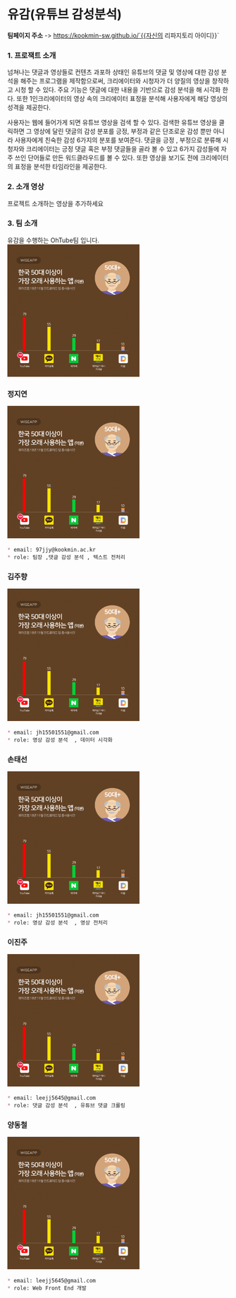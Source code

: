 
# 유감(유튜브 감성분석)
**팀페이지 주소** -> https://kookmin-sw.github.io/`{{자신의 리파지토리 아이디}}`

### 1. 프로잭트 소개

넘쳐나는 댓글과 영상들로 컨텐츠 과포하 상태인 유튜브의 댓글 및 영상에 대한 감성 분석을 해주는 프로그램을 제작함으로써, 크리에이터와 시청자가 더 양질의 영상을 창작하고 시청 할 수 있다. 주요 기능은 댓글에 대한 내용을 기반으로 감성 분석을 해 시각화 한다. 또한 1인크리에이터의 영상 속의 크리에이터 표정을 분석해 사용자에게 해당 영상의 성격을 제공한다.

 사용자는 웹에 들어가게 되면 유튜브 영상을 검색 할 수 있다. 검색한 유튜브 영상을 클릭하면 그 영상에 달린 댓글의 감성 분포를 긍정, 부정과 같은 단조로운 감성 뿐만 아니라 사용자에게 친숙한 감성 6가지의 분포를 보여준다. 댓글을 긍정 , 부정으로 분류해 시청자와 크리에이터는 긍정 댓글 혹은 부정 댓글들을 골라 볼 수 있고 6가지 감성들에 자주 쓰인 단어들로 만든 워드클라우드를 볼 수 있다. 또한 영상을 보기도 전에 크리에이터의 표정을 분석한 타임라인을 제공한다.

### 2. 소개 영상

프로젝트 소개하는 영상을 추가하세요

### 3. 팀 소개

유감을 수행하는 OhTube팀 입니다.
<img src="https://github.com/20163156/Graphics/blob/master/%E1%84%8B%E1%85%B2%E1%84%90%E1%85%B2%E1%86%B8.png"  width = "300px" height = "300px"></img>

### 정지연
<img src="https://github.com/20163156/Graphics/blob/master/%E1%84%8B%E1%85%B2%E1%84%90%E1%85%B2%E1%86%B8.png"  width = "300px" height = "300px"></img>


```markdown
* email: 97jjy@kookmin.ac.kr
* role: 팀장 ,댓글 감성 분석 , 텍스트 전처리 
```
### 김주향
<img src="https://github.com/20163156/Graphics/blob/master/%E1%84%8B%E1%85%B2%E1%84%90%E1%85%B2%E1%86%B8.png"  width = "300px" height = "300px"></img>


```markdown
* email: jh15501551@gmail.com
* role: 영상 감성 분석  , 데이터 시각화
```
### 손태선
<img src="https://github.com/20163156/Graphics/blob/master/%E1%84%8B%E1%85%B2%E1%84%90%E1%85%B2%E1%86%B8.png"  width = "300px" height = "300px"></img>


```markdown
* email: jh15501551@gmail.com
* role: 영상 감성 분석  , 영상 전처리
```

### 이진주
<img src="https://github.com/20163156/Graphics/blob/master/%E1%84%8B%E1%85%B2%E1%84%90%E1%85%B2%E1%86%B8.png"  width = "300px" height = "300px"></img>


```markdown
* email: leejj5645@gmail.com
* role: 댓글 감성 분석  , 유튜브 댓글 크롤링
```

### 양동철
<img src="https://github.com/20163156/Graphics/blob/master/%E1%84%8B%E1%85%B2%E1%84%90%E1%85%B2%E1%86%B8.png"  width = "300px" height = "300px"></img>


```markdown
* email: leejj5645@gmail.com
* role: Web Front End 개발
```


